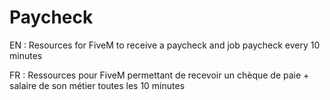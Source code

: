 # Paycheck
  EN :
  Resources for FiveM to receive a paycheck and job paycheck every 10 minutes
  
  FR :
  Ressources pour FiveM permettant de recevoir un chèque de paie + salaire de son métier toutes les 10 minutes 

